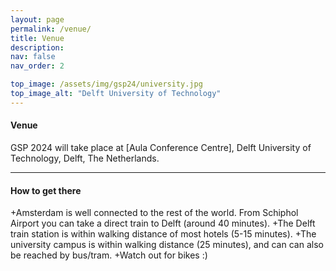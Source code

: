 ```yaml
---
layout: page
permalink: /venue/
title: Venue
description: 
nav: false
nav_order: 2

top_image: /assets/img/gsp24/university.jpg
top_image_alt: "Delft University of Technology"
---
```


#### Venue
GSP 2024 will take place at [Aula Conference Centre], Delft University of Technology, Delft, The Netherlands.

---
#### How to get there

+Amsterdam is well connected to the rest of the world. From Schiphol Airport you can take a direct train to Delft (around 40 minutes).
+The Delft train station is within walking distance of most hotels (5-15 minutes).
+The university campus is within walking distance (25 minutes), and can can also be reached by bus/tram.
+Watch out for bikes :)

